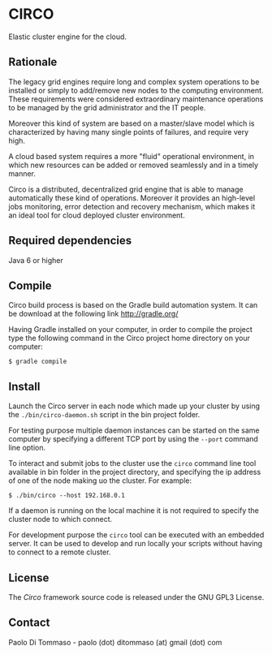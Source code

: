 CIRCO
=====

Elastic cluster engine for the cloud.

Rationale
---------

The legacy grid engines require long and complex system operations to be installed or simply to add/remove new nodes to
the computing environment. These requirements were considered extraordinary maintenance operations to be managed
by the grid administrator and the IT people.

Moreover this kind of system are based on a master/slave model which is characterized by having many single points of failures,
and require very high.

A cloud based system requires a more "fluid" operational environment, in which new resources can be added or removed
seamlessly and in a timely manner.

Circo is a distributed, decentralized grid engine that is able to manage automatically these kind of operations.
Moreover it provides an high-level jobs monitoring, error detection and recovery mechanism, which makes it an ideal
tool for cloud deployed cluster environment.


Required dependencies
---------------------

Java 6 or higher


Compile
-------

Circo build process is based on the Gradle build automation system. It can be download at the following link
http://gradle.org/


Having Gradle installed on your computer, in order to compile the project type the following command
in the Circo project home directory on your computer:

    $ gradle compile


Install
-------

Launch the Circo server in each node which made up your cluster by using the `./bin/circo-daemon.sh` script in the bin project
folder.

For testing purpose multiple daemon instances can be started  on the same computer by specifying a different TCP port by
using the `--port` command line option.

To interact and submit jobs to the cluster use the `circo` command line tool available in bin folder in the project directory,
and specifying the ip address of one of the node making uo the cluster. For example:

    $ ./bin/circo --host 192.168.0.1


If a daemon is running on the local machine it is not required to specify the cluster node to which connect.

For development purpose the `circo` tool can be executed with an embedded server. It can be used to develop and run locally
your scripts without having to connect to a remote cluster.



License
-------

The *Circo* framework source code is released under the GNU GPL3 License.


Contact
-------
Paolo Di Tommaso - paolo (dot) ditommaso (at) gmail (dot) com